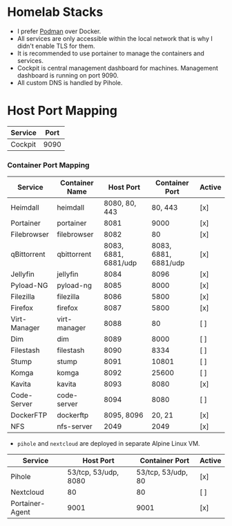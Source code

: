 # Homelab Stacks
- I prefer [Podman](https://podman.io) over Docker.
- All services are only accessible within the local network that is why I didn't enable TLS for them.
- It is recommended to use portainer to manage the containers and services.
- Cockpit is central management dashboard for machines. Management dashboard is running on port 9090.
- All custom DNS is handled by Pihole.

# Host Port Mapping
| Service           | Port                 |
|-------------------|----------------------|
| Cockpit           | 9090                 |

### Container Port Mapping
| Service           | Container Name | Host Port            | Container Port        | Active |
|-------------------|----------------|----------------------|-----------------------|--------|
| Heimdall          | heimdall       | 8080, 80, 443        | 80, 443               | [x]    |
| Portainer         | portainer      | 8081                 | 9000                  | [x]    |
| Filebrowser       | filebrowser    | 8082                 | 80                    | [x]    |
| qBittorrent       | qbittorrent    | 8083, 6881, 6881/udp | 8083, 6881, 6881/udp  | [x]    |
| Jellyfin          | jellyfin       | 8084                 | 8096                  | [x]    |
| Pyload-NG         | pyload-ng      | 8085                 | 8000                  | [x]    |
| Filezilla         | filezilla      | 8086                 | 5800                  | [x]    |
| Firefox           | firefox        | 8087                 | 5800                  | [x]    |
| Virt-Manager      | virt-manager   | 8088                 | 80                    | [ ]    |
| Dim               | dim            | 8089                 | 8000                  | [ ]    |
| Filestash         | filestash      | 8090                 | 8334                  | [ ]    |
| Stump             | stump          | 8091                 | 10801                 | [ ]    |
| Komga             | komga          | 8092                 | 25600                 | [ ]    |
| Kavita            | kavita         | 8093                 | 8080                  | [x]    |
| Code-Server       | code-server    | 8094                 | 8080                  | [ ]    |
| DockerFTP         | dockerftp      | 8095, 8096           | 20, 21                | [x]    |
| NFS               | nfs-server     | 2049                 | 2049                  | [x]    |

- `pihole` and `nextcloud` are deployed in separate Alpine Linux VM.

| Service           | Host Port            | Container Port        | Active |
|-------------------|----------------------|-----------------------|--------|
| Pihole            | 53/tcp, 53/udp, 8080 | 53/tcp, 53/udp, 80    | [x]    |
| Nextcloud         | 80                   | 80                    | [ ]    |
| Portainer-Agent   | 9001                 | 9001                  | [x]    |
